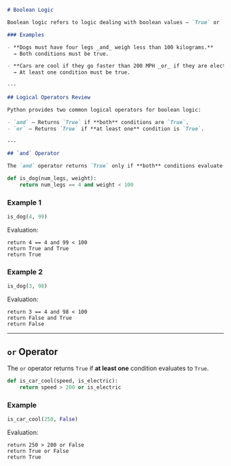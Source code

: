 

````markdown
# Boolean Logic

Boolean logic refers to logic dealing with boolean values — `True` or `False`.

### Examples

- **Dogs must have four legs _and_ weigh less than 100 kilograms.**  
  → Both conditions must be true.

- **Cars are cool if they go faster than 200 MPH _or_ if they are electric.**  
  → At least one condition must be true.

---

## Logical Operators Review

Python provides two common logical operators for boolean logic:

- `and` – Returns `True` if **both** conditions are `True`.
- `or` – Returns `True` if **at least one** condition is `True`.

---

## `and` Operator

The `and` operator returns `True` only if **both** conditions evaluate to `True`.
````
```python
def is_dog(num_legs, weight):
    return num_legs == 4 and weight < 100
````
### Example 1

```python
is_dog(4, 99)
```

Evaluation:

```
return 4 == 4 and 99 < 100
return True and True
return True
```

### Example 2

```python
is_dog(3, 98)
```

Evaluation:

```
return 3 == 4 and 98 < 100
return False and True
return False
```

---

## `or` Operator

The `or` operator returns `True` if **at least one** condition evaluates to `True`.

```python
def is_car_cool(speed, is_electric):
    return speed > 200 or is_electric
```

### Example

```python
is_car_cool(250, False)
```

Evaluation:

```
return 250 > 200 or False
return True or False
return True
````